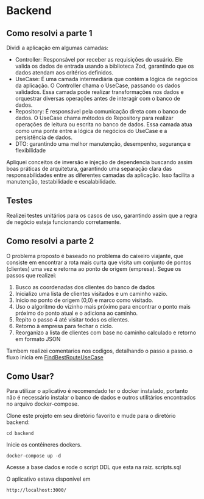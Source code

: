 # Backend

## Como resolvi a parte 1

Dividi a aplicação em algumas camadas:

<ul>
    <li>Controller: Responsável por receber as requisições do usuário. Ele valida os dados de entrada usando a biblioteca Zod, garantindo que os dados atendam aos critérios definidos.</li>
    <li>UseCase: É uma camada intermediária que contém a lógica de negócios da aplicação. O Controller chama o UseCase, passando os dados validados. Essa camada pode realizar transformações nos dados e orquestrar diversas operações antes de interagir com o banco de dados.</li>
    <li>Repository: É responsável pela comunicação direta com o banco de dados. O UseCase chama métodos do Repository para realizar operações de leitura ou escrita no banco de dados. Essa camada atua como uma ponte entre a lógica de negócios do UseCase e a persistência de dados.</li>
    <li>DTO: garantindo uma melhor manutenção, desempenho, segurança e flexibilidade</li>
</ul>

Apliquei conceitos de inversão e injeção de dependencia buscando assim boas práticas de arquitetura, garantindo uma separação clara das responsabilidades entre as diferentes camadas da aplicação. Isso facilita a manutenção, testabilidade e escalabilidade.

## Testes

Realizei testes unitários para os casos de uso, garantindo assim que a regra de negócio esteja funcionando corretamente.

## Como resolvi a parte 2

O problema proposto é baseado no problema do caixeiro viajante, que consiste em encontrar a rota mais curta que visita um conjunto de pontos (clientes) uma vez e retorna ao ponto de origem (empresa). Segue os passos que realizei:

<ol>
    <li>Busco as coordenadas dos clientes do banco de dados</li>
    <li>Inicializo uma lista de clientes visitados e um caminho vazio.</li>
    <li>Inicio no ponto de origem (0,0) e marco como visitado.</li>
    <li>Uso o algoritmo do vizinho mais próximo para encontrar o ponto mais próximo do ponto atual e o adiciona ao caminho.</li>
    <li>Repito o passo 4 até visitar todos os clientes.</li>
    <li>Retorno à empresa para fechar o ciclo.</li>
    <li>Reorganizo a lista de clientes com base no caminho calculado e retorno em formato JSON</li>
</ol>

Tambem realizei comentarios nos codigos, detalhando o passo a passo. o fluxo inicia em [FindBestRouteUseCase](https://github.com/mateusgiroletti/teste-facilita-juridico/blob/main/backend/src/app/useCases/FindBestRouteUseCase.ts)

## Como Usar?

Para utilizar o aplicativo é recomendado ter o docker instalado, portanto não é necessário instalar o banco de dados e outros utilitários encontrados no arquivo docker-compose.

Clone este projeto em seu diretório favorito e mude para o diretório backend:

```console
cd backend
```

Inicie os contêineres dockers.

```console
docker-compose up -d
```

Acesse a base dados e rode o script DDL que esta na raiz. scripts.sql
 
O aplicativo estava disponível em

```console
http://localhost:3000/
```